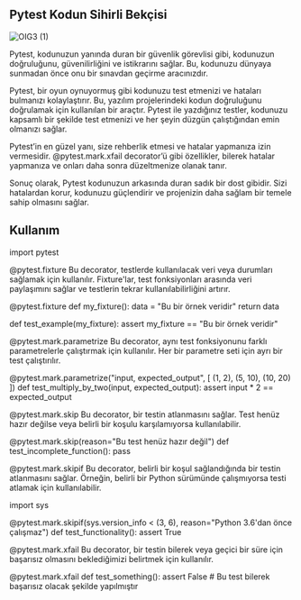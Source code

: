 ## Pytest Kodun Sihirli Bekçisi
![OIG3 (1)](https://github.com/RevsenAcar/Pytest-Decoratorleri/assets/160133415/c1508b61-fe4d-4319-af77-fb436ba6403f)

Pytest, kodunuzun yanında duran bir güvenlik görevlisi gibi, kodunuzun doğruluğunu, güvenilirliğini ve istikrarını sağlar. Bu, kodunuzu dünyaya sunmadan önce onu bir sınavdan geçirme aracınızdır.

Pytest, bir oyun oynuyormuş gibi kodunuzu test etmenizi ve hataları bulmanızı kolaylaştırır. Bu, yazılım projelerindeki kodun doğruluğunu doğrulamak için kullanılan bir araçtır. Pytest ile yazdığınız testler, kodunuzu kapsamlı bir şekilde test etmenizi ve her şeyin düzgün çalıştığından emin olmanızı sağlar.

Pytest’in en güzel yanı, size rehberlik etmesi ve hatalar yapmanıza izin vermesidir. @pytest.mark.xfail decorator’ü gibi özellikler, bilerek hatalar yapmanıza ve onları daha sonra düzeltmenize olanak tanır.

Sonuç olarak, Pytest kodunuzun arkasında duran sadık bir dost gibidir. Sizi hatalardan korur, kodunuzu güçlendirir ve projenizin daha sağlam bir temele sahip olmasını sağlar.

## Kullanım

import pytest

 @pytest.fixture
 Bu decorator, testlerde kullanılacak veri veya durumları sağlamak için kullanılır.
 Fixture'lar, test fonksiyonları arasında veri paylaşımını sağlar ve testlerin tekrar kullanılabilirliğini artırır.

@pytest.fixture
def my_fixture():
    data = "Bu bir örnek veridir"
    return data

def test_example(my_fixture):
    assert my_fixture == "Bu bir örnek veridir"


@pytest.mark.parametrize
 Bu decorator, aynı test fonksiyonunu farklı parametrelerle çalıştırmak için kullanılır.
 Her bir parametre seti için ayrı bir test çalıştırılır.

@pytest.mark.parametrize("input, expected_output", [
    (1, 2),
    (5, 10),
    (10, 20)
])
def test_multiply_by_two(input, expected_output):
    assert input * 2 == expected_output


 @pytest.mark.skip
 Bu decorator, bir testin atlanmasını sağlar. Test henüz hazır değilse veya belirli bir koşulu karşılamıyorsa kullanılabilir.

@pytest.mark.skip(reason="Bu test henüz hazır değil")
def test_incomplete_function():
    pass

 @pytest.mark.skipif
 Bu decorator, belirli bir koşul sağlandığında bir testin atlanmasını sağlar.
 Örneğin, belirli bir Python sürümünde çalışmıyorsa testi atlamak için kullanılabilir.

import sys

@pytest.mark.skipif(sys.version_info < (3, 6), reason="Python 3.6'dan önce çalışmaz")
def test_functionality():
    assert True


 @pytest.mark.xfail
 Bu decorator, bir testin bilerek veya geçici bir süre için başarısız olmasını beklediğimizi belirtmek için kullanılır.

@pytest.mark.xfail
def test_something():
    assert False  # Bu test bilerek başarısız olacak şekilde yapılmıştır
